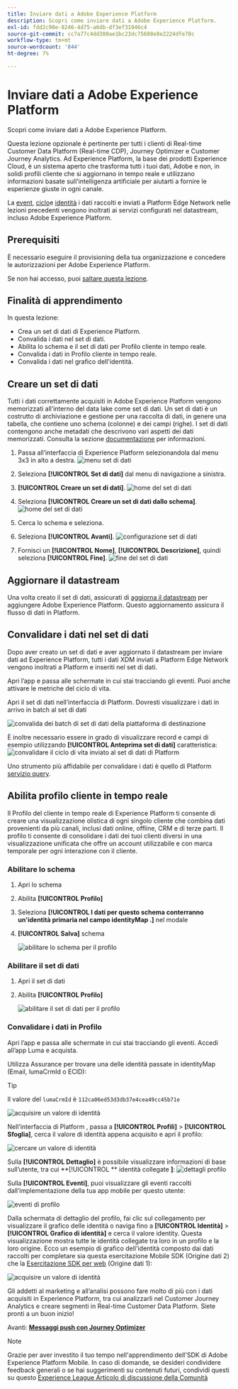 ```yaml
---
title: Inviare dati a Adobe Experience Platform
description: Scopri come inviare dati a Adobe Experience Platform.
exl-id: fdd2c90e-8246-4d75-a6db-df3ef31946c4
source-git-commit: cc7a77c4dd380ae1bc23dc75608e8e2224dfe78c
workflow-type: tm+mt
source-wordcount: '844'
ht-degree: 7%

---
```


# Inviare dati a Adobe Experience Platform

Scopri come inviare dati a Adobe Experience Platform.

Questa lezione opzionale è pertinente per tutti i clienti di Real-time Customer Data Platform (Real-time CDP), Journey Optimizer e Customer Journey Analytics. Ad Experience Platform, la base dei prodotti Experience Cloud, è un sistema aperto che trasforma tutti i tuoi dati, Adobe e non, in solidi profili cliente che si aggiornano in tempo reale e utilizzano informazioni basate sull’intelligenza artificiale per aiutarti a fornire le esperienze giuste in ogni canale.

La [event](events.md), [ciclo](lifecycle-data.md)e [identità](identity.md) i dati raccolti e inviati a Platform Edge Network nelle lezioni precedenti vengono inoltrati ai servizi configurati nel datastream, incluso Adobe Experience Platform.


## Prerequisiti

È necessario eseguire il provisioning della tua organizzazione e concedere le autorizzazioni per Adobe Experience Platform.

Se non hai accesso, puoi [saltare questa lezione](install-sdks.md).

## Finalità di apprendimento

In questa lezione:

* Crea un set di dati di Experience Platform.
* Convalida i dati nel set di dati.
* Abilita lo schema e il set di dati per Profilo cliente in tempo reale.
* Convalida i dati in Profilo cliente in tempo reale.
* Convalida i dati nel grafico dell&#39;identità.


## Creare un set di dati

Tutti i dati correttamente acquisiti in Adobe Experience Platform vengono memorizzati all’interno del data lake come set di dati. Un set di dati è un costrutto di archiviazione e gestione per una raccolta di dati, in genere una tabella, che contiene uno schema (colonne) e dei campi (righe). I set di dati contengono anche metadati che descrivono vari aspetti dei dati memorizzati. Consulta la sezione [documentazione](https://experienceleague.adobe.com/docs/experience-platform/catalog/datasets/overview.html?lang=it) per informazioni.

1. Passa all’interfaccia di Experience Platform selezionandola dal menu 3x3 in alto a destra.
   ![menu set di dati](assets/mobile-dataset-menu.png)

1. Seleziona **[!UICONTROL Set di dati]** dal menu di navigazione a sinistra.

1. **[!UICONTROL Creare un set di dati]**.
   ![home del set di dati](assets/mobile-dataset-home.png)

1. Seleziona **[!UICONTROL Creare un set di dati dallo schema]**.
   ![home del set di dati](assets/mobile-dataset-create.png)

1. Cerca lo schema e seleziona.

1. Seleziona **[!UICONTROL Avanti]**.
   ![configurazione set di dati](assets/mobile-dataset-configure.png)

1. Fornisci un **[!UICONTROL Nome]**, **[!UICONTROL Descrizione]**, quindi seleziona **[!UICONTROL Fine]**.
   ![fine del set di dati](assets/mobile-dataset-finish.png)

## Aggiornare il datastream

Una volta creato il set di dati, assicurati di [aggiorna il datastream](create-datastream.md) per aggiungere Adobe Experience Platform. Questo aggiornamento assicura il flusso di dati in Platform.

## Convalidare i dati nel set di dati

Dopo aver creato un set di dati e aver aggiornato il datastream per inviare dati ad Experience Platform, tutti i dati XDM inviati a Platform Edge Network vengono inoltrati a Platform e inseriti nel set di dati.

Apri l’app e passa alle schermate in cui stai tracciando gli eventi. Puoi anche attivare le metriche del ciclo di vita.

Apri il set di dati nell’interfaccia di Platform. Dovresti visualizzare i dati in arrivo in batch al set di dati

![convalida dei batch di set di dati della piattaforma di destinazione](assets/mobile-platform-dataset-batches.png)

È inoltre necessario essere in grado di visualizzare record e campi di esempio utilizzando **[!UICONTROL Anteprima set di dati]** caratteristica:
![convalidare il ciclo di vita inviato al set di dati di Platform](assets/mobile-lifecycle-platform-dataset.png)

Uno strumento più affidabile per convalidare i dati è quello di Platform [servizio query](https://experienceleague.adobe.com/docs/platform-learn/tutorials/queries/explore-data.html?lang=it).

## Abilita profilo cliente in tempo reale

Il Profilo del cliente in tempo reale di Experience Platform ti consente di creare una visualizzazione olistica di ogni singolo cliente che combina dati provenienti da più canali, inclusi dati online, offline, CRM e di terze parti. Il profilo ti consente di consolidare i dati dei tuoi clienti diversi in una visualizzazione unificata che offre un account utilizzabile e con marca temporale per ogni interazione con il cliente.

### Abilitare lo schema

1. Apri lo schema
1. Abilita **[!UICONTROL Profilo]**
1. Seleziona **[!UICONTROL I dati per questo schema conterranno un&#39;identità primaria nel campo identityMap .]** nel modale
1. **[!UICONTROL Salva]** schema

   ![abilitare lo schema per il profilo](assets/mobile-platform-profile-schema.png)

### Abilitare il set di dati

1. Apri il set di dati
1. Abilita **[!UICONTROL Profilo]**

   ![abilitare il set di dati per il profilo](assets/mobile-platform-profile-dataset.png)

### Convalidare i dati in Profilo

Apri l’app e passa alle schermate in cui stai tracciando gli eventi. Accedi all’app Luma e acquista.

Utilizza Assurance per trovare una delle identità passate in identityMap (Email, lumaCrmId o ECID):

>[!TIP]
>
>   Il valore del `lumaCrmId` è `112ca06ed53d3db37e4cea49cc45b71e`


![acquisire un valore di identità](assets/mobile-platform-identity.png)

Nell’interfaccia di Platform , passa a **[!UICONTROL Profili]** > **[!UICONTROL Sfoglia]**, cerca il valore di identità appena acquisito e apri il profilo:

![cercare un valore di identità](assets/mobile-platform-profile-lookup.png)

Sulla **[!UICONTROL Dettaglio]** è possibile visualizzare informazioni di base sull’utente, tra cui **[!UICONTROL ** identità collegate **]**:
![dettagli profilo](assets/mobile-platform-profile-details.png)

Sulla **[!UICONTROL Eventi]**, puoi visualizzare gli eventi raccolti dall’implementazione della tua app mobile per questo utente:

![eventi di profilo](assets/mobile-platform-profile-events.png)


Dalla schermata di dettaglio del profilo, fai clic sul collegamento per visualizzare il grafico delle identità o naviga fino a **[!UICONTROL Identità]** > **[!UICONTROL Grafico di identità]** e cerca il valore identity. Questa visualizzazione mostra tutte le identità collegate tra loro in un profilo e la loro origine. Ecco un esempio di grafico dell&#39;identità composto dai dati raccolti per completare sia questa esercitazione Mobile SDK (Origine dati 2) che la [Esercitazione SDK per web](https://experienceleague.adobe.com/docs/platform-learn/implement-web-sdk/overview.html?lang=it) (Origine dati 1):

![acquisire un valore di identità](assets/mobile-platform-profile-identitygraph.png)

Gli addetti al marketing e all’analisi possono fare molto di più con i dati acquisiti in Experience Platform, tra cui analizzarli nel Customer Journey Analytics e creare segmenti in Real-time Customer Data Platform. Siete pronti a un buon inizio!

Avanti: **[Messaggi push con Journey Optimizer](journey-optimizer-push.md)**

>[!NOTE]
>
>Grazie per aver investito il tuo tempo nell&#39;apprendimento dell&#39;SDK di Adobe Experience Platform Mobile. In caso di domande, se desideri condividere feedback generali o se hai suggerimenti su contenuti futuri, condividi questi su questo [Experience League Articolo di discussione della Comunità](https://experienceleaguecommunities.adobe.com/t5/adobe-experience-platform-launch/tutorial-discussion-implement-adobe-experience-cloud-in-mobile/td-p/443796)
